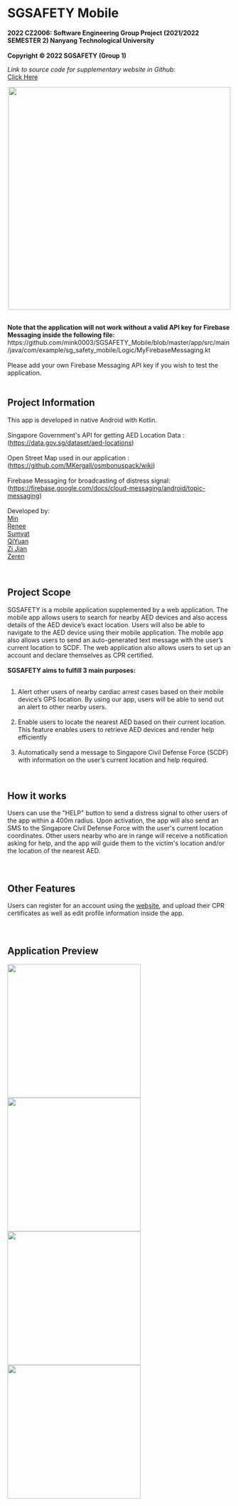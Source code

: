 # SGSAFETY Mobile
<b>2022 CZ2006: Software Engineering Group Project (2021/2022 SEMESTER 2) Nanyang Technological University<br><br>
Copyright © 2022 SGSAFETY (Group 1)</b><br>

<i>Link to source code for supplementary website in Github:</i><br>
[Click Here](https://github.com/Anthony-Zou/cz2006web/tree/min-dev)<br>

<p align="center"><img src="https://user-images.githubusercontent.com/92379986/163681256-ebd788f0-4511-4696-9845-01cfdeca822f.png" width="500" height="500" /></p>

<br>
<b>Note that the application will not work without a valid API key for Firebase Messaging inside the following file:</b><br>
https://github.com/mink0003/SGSAFETY_Mobile/blob/master/app/src/main/java/com/example/sg_safety_mobile/Logic/MyFirebaseMessaging.kt<br>
<br>
Please add your own Firebase Messaging API key if you wish to test the application.<br>
<br>


## Project Information

This app is developed in native Android with Kotlin.<br>
<br>
Singapore Government's API for getting AED Location Data          : <br>
(https://data.gov.sg/dataset/aed-locations)
<br>
<br>
Open Street Map used in our application            : <br>
(https://github.com/MKergall/osmbonuspack/wiki)
<br>
<br>
Firebase Messaging for broadcasting of distress signal: <br>
(https://firebase.google.com/docs/cloud-messaging/android/topic-messaging)
<br>
<br>
Developed by:
 <br>
[Min](https://github.com/mink0003)<br>
[Renee](https://github.com/smollestquail)<br>
[Sumyat](https://github.com/myattt)<br>
[QiYuan](https://github.com/hhuppii)<br>
[Zi Jian](https://github.com/zijian99)<br>
[Zeren](https://github.com/Anthony-Zou)<br>

<br>

## <b>Project Scope</b><br>

SGSAFETY is a mobile application supplemented by a web application. The mobile app allows users to search for nearby AED devices and also access details of the AED device’s exact location. Users will also be able to navigate to the AED device using their mobile application. The mobile app also allows users to send an auto-generated text message with the user’s current location to SCDF. The web application also allows users to set up an account and declare themselves as CPR certified.
<br><br>
<b>SGSAFETY aims to fulfill 3 main purposes:</b><br>
<br>
1.   Alert other users of nearby cardiac arrest cases based on their mobile device’s GPS location. By using our app, users will be able to send out an alert to other nearby users.<br><br>
2.  Enable users to locate the nearest AED based on their current location. This feature enables users to retrieve AED devices and render help efficiently  <br><br>
3. Automatically send a message to Singapore Civil Defense Force (SCDF) with information on the user’s current location and help required.
<br>

## <b>How it works</b><br>

Users can use the "HELP" button to send a distress signal to other users of the app within a 400m radius. Upon activation, the app will also send an SMS to the Singapore Civil Defense Force with the user's current location coordinates. Other users nearby who are in range will receive a notification asking for help, and the app will guide them to the victim's location and/or the location of the nearest AED.
<br>
<br>
<br>
## <b>Other Features</b><br>

Users can register for an account using the [website](http://sg-safety.web.app), and upload their CPR certificates as well as edit profile information inside the app.
<br>
<br>
<br>

## <b>Application Preview</b><br>

<img src="https://user-images.githubusercontent.com/92379986/163681656-e1a209c4-d6c2-4f8b-a31c-70c1b78450d3.jpeg" width="300"/> <img src="https://user-images.githubusercontent.com/92379986/163681663-949f6788-1bf0-467e-8718-21e74210522b.jpeg" width="300"/> 
<br>
<img src="https://user-images.githubusercontent.com/92379986/163681671-c5c83fa5-42f5-4593-b223-b8a8c243809d.jpeg" width="300"/> <img src="https://user-images.githubusercontent.com/92379986/163681672-18bf1a6a-dc96-490a-b7b8-aba92766df87.jpeg" width="300"/> 








